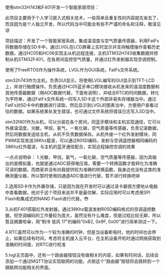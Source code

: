 使用stm32H743和F401开发一个智能家居项目：

此项目主要用于个人学习嵌入式相关技术，一些简单且重复性的内容就先省去了，而且因为是个人独立开发，所以代码当中可能会有些不严谨的命名和注释，敬请见谅

项目描述：开发了一个智能家居系统，集成温湿度与空气质量传感器，利用FatFs将数据存储在SD卡中，通过LVGL在LCD屏幕上实时显示并支持触摸操作查看历史数据。通过HC05和HC06实现主从机远程连接，主机STM32H743收集数据并控制从机STM32F401，在各房间监控空气质量，并通过红外发射器实现空调控制。

使用了FreeRTOS作为操作系统，LVGL作为GUI系统，FatFs文件系统。

stm32h743作为主机，负责GUI显示，将使用LVGL编写的GUI显示到TFT-LCD上，并进行触摸操作。负责通过HC05蓝牙串口模块接收从机发来的温湿度数据和其他传感器数据（用ADC数据代替，下面有说明），并结合RTC的时间数据，转化为字符串，通过FatFs文件系统一同写入SD卡这个外部非易失存储器当中。通过FatFs对SD卡中的数据进行读取，然后显示到LVGL的图表当中，方便用户查看过往的数据。如果系统某处发生错误，也可通过文件系统将错误日志写入SD当中。

stm32f401作为从机，可以分装在各个房间，同蓝牙模块和主机实现通信，它可以外接温湿度，光敏，甲烷，氨气，一氧化碳，空气质量等传感器，负责记录数据，然后将数据发送给主机，从机不负责数据保存。从机外接一个红外发射模块，同PWM实现发送38Khz载波，可以通过R05D编码，发射与空调遥控器相同编码的38Khz红外载波，与主机的蓝牙通信配合，实现远程操控空调的效果

一点点说明😆：
1.光敏，甲烷，氨气，一氧化碳，空气质量等传感器，因为其输出的是模拟量，也就是通过ADC获得电压值，需要一个转换函数才能转化为准确可读的数据，而商家并没有向我提供较为准确的转换函数，我身边也没有这类的准确测量仪器，所以暂时使用四通道ADC值进行代替，暂不进行转换吧😅

2.选用SD卡作为外置存储，只是因为我在开发时可以通过读卡器很方便地从电脑中查看数据，他对于这个项目来说并不是最优解，实际应用时可以考虑用SPI Flash和集成式的NAND Flash进行代替。😳

3.从机F401搭载红外发射器，通过38Khz载波发射R05D编码格式的空调遥控数据，但空调编码的工作量较为庞大，虽然没有什么难度，但是过程比较无聊，所以暂且搁置啦😁，用“制冷 低风 17”的编码“0xB2, 0x9F, 0x00”进行简单测试一下。

4.RTC虽然可以作为一个较为准确的时钟，但是当设备断电时，他的时间也会停止，如果后续有时间，考虑将主机接入云平台，在主机设备开机时通过网络获取到准确的时间值，对RTC进行校准

5.lvgl主页面中，还有一个路由器按钮没有做相关的内容，如果有时间话，后续会添加一个通过MQTT协议实现联网的功能，点按这个“路由器”按钮将会跳转到一个跟联网功能相关的界面。
